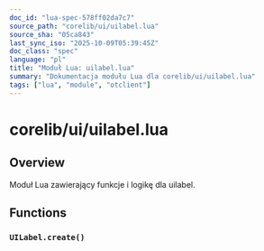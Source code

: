 ```yaml
---
doc_id: "lua-spec-578ff02da7c7"
source_path: "corelib/ui/uilabel.lua"
source_sha: "05ca843"
last_sync_iso: "2025-10-09T05:39:45Z"
doc_class: "spec"
language: "pl"
title: "Moduł Lua: uilabel.lua"
summary: "Dokumentacja modułu Lua dla corelib/ui/uilabel.lua"
tags: ["lua", "module", "otclient"]
---
```


# corelib/ui/uilabel.lua

## Overview

Moduł Lua zawierający funkcje i logikę dla uilabel.

## Functions

### `UILabel.create()`
